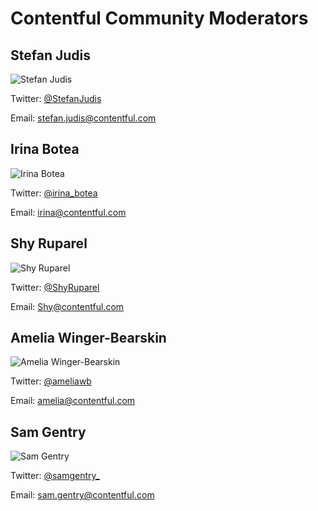 # Contentful Community Moderators

## Stefan Judis

![Stefan Judis](https://avatars1.githubusercontent.com/u/962099?v=3&s=100)

Twitter: [@StefanJudis](https://twitter.com/StefanJudis)

Email: [stefan.judis@contentful.com](mailto:stefan.judis@contentful.com)

## Irina Botea

![Irina Botea](https://avatars1.githubusercontent.com/u/14981201?s=100&v=3)

Twitter: [@irina_botea](https://twitter.com/irina_botea)

Email: [irina@contentful.com](mailto:irina@contentful.com)

## Shy Ruparel

![Shy Ruparel](https://avatars2.githubusercontent.com/u/1316340?s=100&v=3)

Twitter: [@ShyRuparel](https://twitter.com/shyruparel)

Email: [Shy@contentful.com](mailto:shy@contentful.com)

## Amelia Winger-Bearskin

![Amelia Winger-Bearskin](https://avatars0.githubusercontent.com/u/5375725?s=100&v=3)

Twitter: [@ameliawb](https://twitter.com/ameliawb)

Email: [amelia@contentful.com](mailto:amelia@contentful.com)

## Sam Gentry

![Sam Gentry](https://pbs.twimg.com/profile_images/579089873140756480/JFAEZZOt_400x400.jpg)

Twitter: [@samgentry_](https://twitter.com/samgentry_)

Email: [sam.gentry@contentful.com](mailto:sam.gentry@contentful.com)

